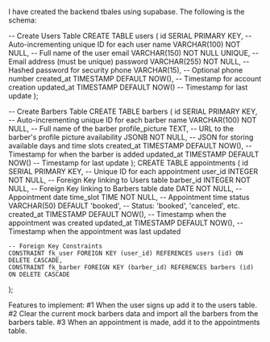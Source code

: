 I have created the backend tbales using supabase. The following is the schema:

-- Create Users Table
CREATE TABLE users (
    id SERIAL PRIMARY KEY,                -- Auto-incrementing unique ID for each user
    name VARCHAR(100) NOT NULL,           -- Full name of the user
    email VARCHAR(150) NOT NULL UNIQUE,   -- Email address (must be unique)
    password VARCHAR(255) NOT NULL,       -- Hashed password for security
    phone VARCHAR(15),                    -- Optional phone number
    created_at TIMESTAMP DEFAULT NOW(),   -- Timestamp for account creation
    updated_at TIMESTAMP DEFAULT NOW()    -- Timestamp for last update
);

-- Create Barbers Table
CREATE TABLE barbers (
    id SERIAL PRIMARY KEY,                -- Auto-incrementing unique ID for each barber
    name VARCHAR(100) NOT NULL,           -- Full name of the barber
    profile_picture TEXT,                 -- URL to the barber's profile picture
    availability JSONB NOT NULL,          -- JSON for storing available days and time slots
    created_at TIMESTAMP DEFAULT NOW(),   -- Timestamp for when the barber is added
    updated_at TIMESTAMP DEFAULT NOW()    -- Timestamp for last update
);
CREATE TABLE appointments (
    id SERIAL PRIMARY KEY,                  -- Unique ID for each appointment
    user_id INTEGER NOT NULL,               -- Foreign Key linking to Users table
    barber_id INTEGER NOT NULL,             -- Foreign Key linking to Barbers table
    date DATE NOT NULL,                     -- Appointment date
    time_slot TIME NOT NULL,                -- Appointment time
    status VARCHAR(50) DEFAULT 'booked',    -- Status: 'booked', 'canceled', etc.
    created_at TIMESTAMP DEFAULT NOW(),     -- Timestamp when the appointment was created
    updated_at TIMESTAMP DEFAULT NOW(),     -- Timestamp when the appointment was last updated

    -- Foreign Key Constraints
    CONSTRAINT fk_user FOREIGN KEY (user_id) REFERENCES users (id) ON DELETE CASCADE,
    CONSTRAINT fk_barber FOREIGN KEY (barber_id) REFERENCES barbers (id) ON DELETE CASCADE
);

Features to implement:
#1 When the user signs up add it to the users table.
#2 Clear the current mock barbers data and import all the barbers from the barbers table. 
#3 When an appointment is made, add it to the appointments table. 